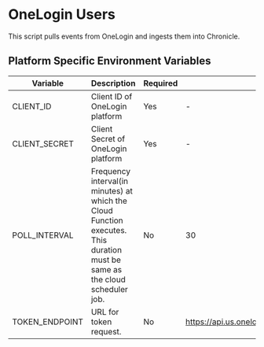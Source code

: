 # OneLogin Users

This script pulls events from OneLogin and ingests them into Chronicle.

## Platform Specific Environment Variables

| Variable       | Description                                                     | Required | Default |
| -------------- | --------------------------------------------------------------- | -------- | ------- |
| CLIENT_ID      | Client ID of OneLogin platform                                  | Yes      | -       | No     |
| CLIENT_SECRET  | Client Secret of OneLogin platform                              | Yes      | -       | Yes    |
| POLL_INTERVAL  | Frequency interval(in minutes) at which the Cloud Function executes. This duration must be same as the cloud scheduler job. | No      | 30      | No    |
| TOKEN_ENDPOINT | URL for token request.                                          | No       | https://api.us.onelogin.com/auth/oauth2/v2/token       | No     |
